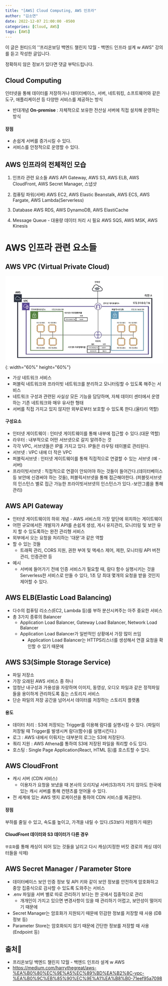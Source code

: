 ```yaml
---
title: "[AWS] Cloud Computing, AWS 인프라"
author: "김소연"
date: 2022-12-07 21:00:00 -0500
categories: [Cloud, AWS]
tags: [AWS]
---
```




이 글은 원티드의 ''프리온보딩 백엔드 챌린지 12월 - 백엔드 인프라 설계 w AWS" 강의를 듣고 작성한 글입니다.

정확하지 않은 정보가 있다면 댓글 부탁드립니다.



## Cloud Computing

인터넷을 통해 데이터를 저장하거나 데이터베이스, 서버, 네트워킹, 소프트웨어와 같은 도구, 애플리케이션 등 다양한 서비스를 제공하는 방식

- 반대개념 **On-premise** : 자체적으로 보유한 전산실 서버에 직접 설치해 운영하는 방식



#### 장점

- 손쉽게 서버를 증가시킬 수 있다.
- 서비스를 안정적으로 운영할 수 있다.



## AWS 인프라의 전체적인 모습

1. 인프라 관련 요소들
  AWS API Gateway, AWS S3, AWS ELB, AWS CloudFront, AWS Secret Manager, 스냅샷

2. 컴퓨팅 파워(서버)
  AWS EC2, AWS Elastic Beanstalk, AWS ECS, AWS Fargate, AWS Lambda(Serverless)

3. Database
  AWS RDS, AWS DynamoDB, AWS ElastiCache

4. Message Queue - 대용량 데이터 처리 시 필요
  AWS SQS, AWS MSK, AWS Kinesis





# AWS 인프라 관련 요소들

## AWS VPC (Virtual Private Cloud)

![aws](/assets/img/aws.jpg){: width="60%" height="60%"}

- 가상 네트워크 서비스
- 퍼블릭 네트워크와 프라이빗 네트워크를 분리하고 모니터링할 수 있도록 해주는 서비스
- 네트워크 구성과 관련된 사실상 모든 기능을 담당하며, 자체 데이터 센터에서 운영하는 기존 네트워크와 매우 유사한 형태
- 서버를 직접 가지고 있지 않지만 외부로부터 보호할 수 있도록 한다.(울타리 역할)

#### 구성요소

- 인터넷 게이트웨이 : 인터넷 게이트웨이를 통해 내부에 접근할 수 있다.(대문 역할)
- 라우터 : 내부적으로 어떤 서브넷으로 갈지 알려주는 것 
- 각각 VPC, 서브넷들은 IP를 가지고 있다. IP들은 라우팅 테이블로 관리된다.
- 서브넷 : VPC 내에 더 작은 VPC
- 퍼블릭서브넷 : 인터넷 게이트웨이를 통해 직접적으로 연결할 수 있는 서브넷 (예 - 서버)
- 프라이빗서브넷 : 직접적으로 연결이 안되어야 하는 것들이 들어간다.(데이터베이스 등 보안에 신경써야 하는 것들), 퍼블릭서브넷을 통해 접근해야한다. (퍼블릿서브넷의 인스턴스 별로 접근 가능한 프라이빗서브넷의 인스턴스가 있다.-보안그룹을 통해 관리)



## AWS API Gateway

- 인터넷 게이트웨이의 하위 개념 - AWS 서비스의 가장 앞단에 위치하는 게이트웨이
- 어떤 규모에서든 개발자가 API를 손쉽게 생성, 게시 유지관리, 모니터링 및 보안 유지 할 수 있도록하는 완전 관리형 서비스
- 외부에서 오는 요청을 처리하는 '대문'과 같은 역할
- 할 수 있는 것들
  - 트래픽 관리, CORS 지원, 권한 부여 및 액세스 제어, 제한, 모니터링 API 버전 관리, 인증관련 등
- 예시
  - 서버에 들어가기 전에 인증 서비스가 필요할 때, 람다 함수 실행시키는 것을 Serverless한 서비스로 만들 수 있다, 1초 당 최대 몇개의 요청을 받을 것인지 제어할 수 있다.



## AWS ELB(Elastic Load Balancing)

- 다수의 컴퓨팅 리소스(EC2, Lambda 등)를 부하 분산시켜주는 아주 중요한 서비스
- 총 3가지 종류의 Balancer
  - Application Load Balancer, Gateway Load Balancer, Network Load Balancer
  - Application Load Balancer가 일반적인 상황에서 가장 많이 쓰임
    - Application Load Balancer는 HTTPS리스너를 생성해서 연결 요청을 확인할 수 있기 때문에



## AWS S3(Simple Storage Service)

- 파일 저장소
- 가장 오래된 AWS 서비스 중 하나
- 엄청난 내구성과 가용성을 자랑하며 이미지, 동영상, 오디오 파일과 같은 정적파일들을 용이하게 관리하도록 돕는 스토리지 서비스
- 단순 파일의 저장 공간을 넘어서서 데이터를 저장하는 스토리지 플랫폼

#### 용도

- 데이터 처리 : S3에 저장되는 Trigger를 이용해 람다를 실행시킬 수 있다. (파일이 저장될 때 Trigger를 발생시켜 람다(함수)를 실행시킨다.)
- 로그 : AWS 내에서 이뤄지는 대부분의 로그는 S3에 저장된다.
- 쿼리 지원 : AWS Athena를 통하여 S3에 저장된 파일을 쿼리할 수도 있다.
- 호스팅 : Single Page Application(React, HTML 등)를 호스트할 수 있다.



## AWS CloudFront

- 캐시 서버 (CDN 서비스)
  - 이용자가 요청을 보냈을 때 본사의 오리지널 서버(S3)까지 가지 않아도 한국에 있는 캐시 서버를 통해 컨텐츠를 얻어올 수 있다.
- 전 세계에 있는 AWS 엣지 로케이션을 통하여 CDN 서비스를 제공한다.

#### 장점

부하를 줄일 수 있고, 속도를 높이고, 가격을 내릴 수 있다.(S3보다 저렴하기 때문)

#### CloudFront 데이터와 S3 데이터가 다른 경우

`무효화`를 통해 캐싱이 되어 있는 것들을 날리고 다시 캐싱(지정한 버킷 경로의 캐싱 데이터들을 삭제)



## AWS Secret Manager / Parameter Store

- 데이터베이스 보안 인증 정보 및 API 키와 같이 보안 정보를 안전하게 암호화하고 중앙 집중식으로 감사할 수 있도록 도와주는 서비스
- .env 파일을 서버 별로 따로 관리하기 보다는 한 곳에서 집중적으로 관리
  - 개개인이 가지고 있으면 변경사항이 있을 때 관리하기 어렵고, 보안성이 떨어지기 때문에
- Secret Manager는 암호화가 지원되기 때문에 민감한 정보를 저장할 때 사용 (DB 정보 등)
- Parameter Store는 암호화되지 않기 때문에 간단한 정보를 저장할 때 사용 (Endpoint 등)






## 출처📎

- 프리온보딩 백엔드 챌린지 12월 - 백엔드 인프라 설계 w AWS
- https://medium.com/harrythegreat/aws-%EA%B0%80%EC%9E%A5%EC%89%BD%EA%B2%8C-vpc-%EA%B0%9C%EB%85%90%EC%9E%A1%EA%B8%B0-71eef95a7098


